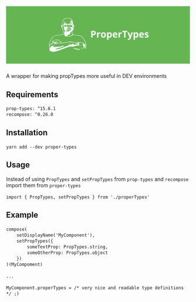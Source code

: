 # <img src='https://github.com/magic-m-johnson/proper-types/raw/master/logo.png' title='properTypes' />

A wrapper for making propTypes more useful in DEV environments

## Requirements

    prop-types: ^15.6.1
    recompose: ^0.26.0

## Installation

`yarn add --dev proper-types`

## Usage

Instead of using `PropTypes` and `setPropTypes` from `prop-types` and `recompose` import them from `proper-types`

`import { PropTypes, setPropTypes } from './properTypes'`

## Example

    compose(
        setDisplayName('MyComponent'),
        setPropTypes({
            someTextProp: PropTypes.string,
            someOtherProp: PropTypes.object
        })
    )(MyCompoment)

    ...
        
    MyComponent.properTypes = /* very nice and readable type definitions */ ;)
